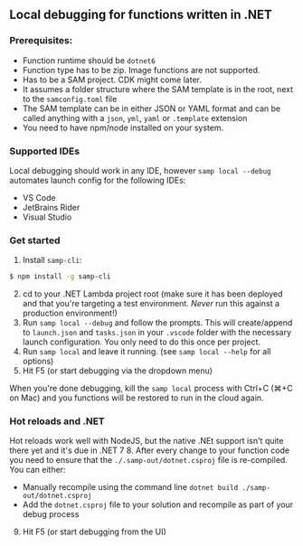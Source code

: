 ## Local debugging for functions written in .NET

### Prerequisites:
* Function runtime should be `dotnet6`
* Function type has to be zip. Image functions are not supported.
* Has to be a SAM project. CDK might come later.
* It assumes a folder structure where the SAM template is in the root, next to the `samconfig.toml` file
* The SAM template can be in either JSON or YAML format and can be called anything with a `json`, `yml`, `yaml` or `.template` extension
* You need to have npm/node installed on your system.

### Supported IDEs
Local debugging should work in any IDE, however `samp local --debug` automates launch config for the following IDEs:
* VS Code
* JetBrains Rider
* Visual Studio

### Get started
1. Install `samp-cli`:
```bash
$ npm install -g samp-cli
```
2. cd to your .NET Lambda project root (make sure it has been deployed and that you're targeting a test environment. *Never* run this against a production environment!)
3. Run `samp local --debug` and follow the prompts. This will create/append to `launch.json` and `tasks.json` in your `.vscode` folder with the necessary launch configuration. You only need to do this once per project.
4. Run `samp local` and leave it running. (see `samp local --help` for all options)
5. Hit F5 (or start debugging via the dropdown menu)

When you're done debugging, kill the `samp local` process with Ctrl+C (⌘+C on Mac) and you functions will be restored to run in the cloud again.


### Hot reloads and .NET

Hot reloads work well with NodeJS, but the native .NEt support isn't quite there yet and it's due in .NET 7
8. After every change to your function code you need to ensure that the `./.samp-out/dotnet.csproj` file is re-compiled. You can either:
  - Manually recompile using the command line `dotnet build ./samp-out/dotnet.csproj`
  - Add the `dotnet.csproj` file to your solution and recompile as part of your debug process
9. Hit F5 (or start debugging from the UI)
